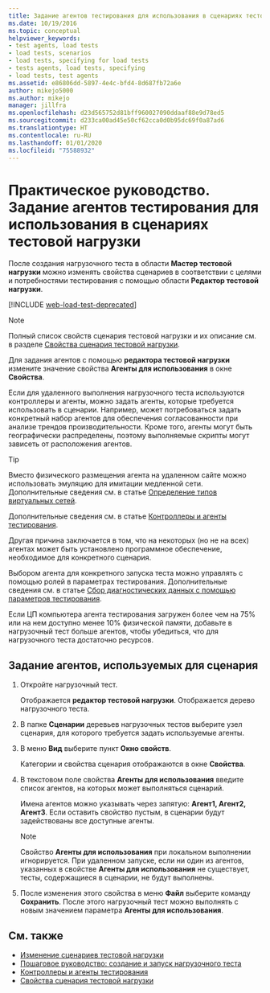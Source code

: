 ```yaml
---
title: Задание агентов тестирования для использования в сценариях тестовой нагрузки
ms.date: 10/19/2016
ms.topic: conceptual
helpviewer_keywords:
- test agents, load tests
- load tests, scenarios
- load tests, specifying for load tests
- tests agents, load tests, specifying
- load tests, test agents
ms.assetid: e86806dd-5897-4e4c-bfd4-8d687fb72a6e
author: mikejo5000
ms.author: mikejo
manager: jillfra
ms.openlocfilehash: d23d565752d81bff960027090ddaaf88e9d78ed5
ms.sourcegitcommit: d233ca00ad45e50cf62cca0d0b95dc69f0a87ad6
ms.translationtype: HT
ms.contentlocale: ru-RU
ms.lasthandoff: 01/01/2020
ms.locfileid: "75588932"
---
```

# <a name="how-to-specify-test-agents-to-use-in-load-test-scenarios"></a>Практическое руководство. Задание агентов тестирования для использования в сценариях тестовой нагрузки

После создания нагрузочного теста в области **Мастер тестовой нагрузки** можно изменять свойства сценариев в соответствии с целями и потребностями тестирования с помощью области **Редактор тестовой нагрузки**.

[!INCLUDE [web-load-test-deprecated](includes/web-load-test-deprecated.md)]

> [!NOTE]
> Полный список свойств сценария тестовой нагрузки и их описание см. в разделе [Свойства сценария тестовой нагрузки](../test/load-test-scenario-properties.md).

Для задания агентов с помощью **редактора тестовой нагрузки** измените значение свойства **Агенты для использования** в окне **Свойства**.

Если для удаленного выполнения нагрузочного теста используются контроллеры и агенты, можно задать агенты, которые требуется использовать в сценарии. Например, может потребоваться задать конкретный набор агентов для обеспечения согласованности при анализе трендов производительности. Кроме того, агенты могут быть географически распределены, поэтому выполняемые скрипты могут зависеть от расположения агентов.

> [!TIP]
> Вместо физического размещения агента на удаленном сайте можно использовать эмуляцию для имитации медленной сети. Дополнительные сведения см. в статье [Определение типов виртуальных сетей](../test/specify-virtual-network-types-in-a-load-test-scenario.md).

Дополнительные сведения см. в статье [Контроллеры и агенты тестирования](configure-test-agents-and-controllers-for-load-tests.md).

Другая причина заключается в том, что на некоторых (но не на всех) агентах может быть установлено программное обеспечение, необходимое для конкретного сценария.

Выбором агента для конкретного запуска теста можно управлять с помощью ролей в параметрах тестирования. Дополнительные сведения см. в статье [Сбор диагностических данных с помощью параметров тестирования](../test/collect-diagnostic-information-using-test-settings.md).

Если ЦП компьютера агента тестирования загружен более чем на 75% или на нем доступно менее 10% физической памяти, добавьте в нагрузочный тест больше агентов, чтобы убедиться, что для нагрузочного теста достаточно ресурсов.

## <a name="to-specify-the-agents-to-use-for-a-scenario"></a>Задание агентов, используемых для сценария

1. Откройте нагрузочный тест.

     Отображается **редактор тестовой нагрузки**. Отображается дерево нагрузочного теста.

2. В папке **Сценарии** деревьев нагрузочных тестов выберите узел сценария, для которого требуется задать используемые агенты.

3. В меню **Вид** выберите пункт **Окно свойств**.

     Категории и свойства сценария отображаются в окне **Свойства**.

4. В текстовом поле свойства **Агенты для использования** введите список агентов, на которых может выполняться сценарий.

     Имена агентов можно указывать через запятую: **Агент1, Агент2, Агент3**. Если оставить свойство пустым, в сценарии будут задействованы все доступные агенты.

    > [!NOTE]
    > Свойство **Агенты для использования** при локальном выполнении игнорируется. При удаленном запуске, если ни один из агентов, указанных в свойстве **Агенты для использования** не существует, тесты, содержащиеся в сценарии, не будут выполнены.

5. После изменения этого свойства в меню **Файл** выберите команду **Сохранить**. После этого нагрузочный тест можно выполнять с новым значением параметра **Агенты для использования**.

## <a name="see-also"></a>См. также

- [Изменение сценариев тестовой нагрузки](../test/edit-load-test-scenarios.md)
- [Пошаговое руководство: создание и запуск нагрузочного теста](../test/walkthrough-create-and-run-a-load-test.md)
- [Контроллеры и агенты тестирования](configure-test-agents-and-controllers-for-load-tests.md)
- [Свойства сценария тестовой нагрузки](../test/load-test-scenario-properties.md)
